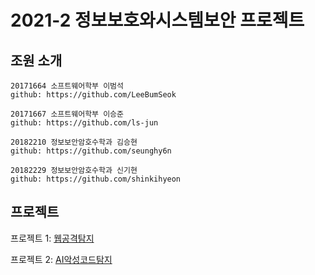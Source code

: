 # 2021-2 정보보호와시스템보안 프로젝트



## 조원 소개

```
20171664 소프트웨어학부 이범석
github: https://github.com/LeeBumSeok
```

```
20171667 소프트웨어학부 이승준
github: https://github.com/ls-jun
```

```
20182210 정보보안암호수학과 김승현
github: https://github.com/seunghy6n
```

```
20182229 정보보안암호수학과 신기현
github: https://github.com/shinkihyeon
```



## 프로젝트

프로젝트 1: [웹공격탐지](https://github.com/LeeBumSeok/2021_Information_protection/tree/master/Project%201)

프로젝트 2: [AI악성코드탐지](https://github.com/LeeBumSeok/2021_Information_protection/tree/master/Project%202)